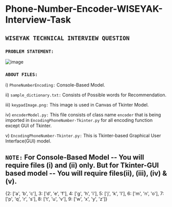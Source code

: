 # Phone-Number-Encoder-WISEYAK-Interview-Task

## `WISEYAK TECHNICAL INTERVIEW QUESTION`
 
### `PROBLEM STATEMENT:`

![image](https://user-images.githubusercontent.com/52848973/201769237-de8b5140-8155-4412-bd5b-537b47535d4b.png)

### `ABOUT FILES:`

i) `PhoneNumberEncoding:` Console-Based Model.

ii) `sample_dictionary.txt:` Consists of Possible words for Recommendation.

iii) `keypadImage.png:` This image is used in Canvas of Tkinter Model.

iv) `encoderModel.py:` This file consists of class name `encoder` that is being imported in `EncodingPhoneNumber-Tkinter.py` for all encoding function except GUI of         Tkinter.
 
 v) `EncodingPhoneNumber-Tkinter.py:` This is Tkinter-based Graphical User Interface(GUI) model.
 
 ## `NOTE:` For Console-Based Model -- You will require files (i) and (ii) only. But for Tkinter-GUI based model -- You will require files(ii), (iii), (iv) & (v).
 
{2: ['a', 'b', 'c'], 3: ['d', 'e', 'f'], 4: ['g', 'h', 'i'], 5: ['j', 'k', 'l'], 6: ['m', 'n', 'o'], 7: ['p', 'q', 'r', 's'], 8: ['t', 'u', 'v'], 9: ['w', 'x', 'y', 'z']}

